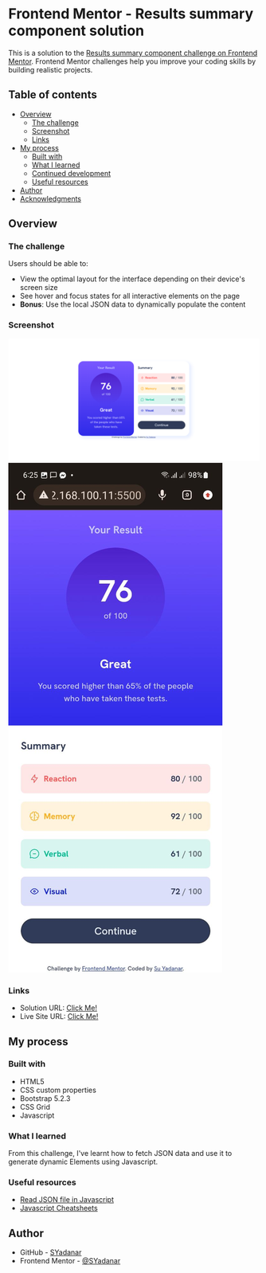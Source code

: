 # Frontend Mentor - Results summary component solution

This is a solution to the [Results summary component challenge on Frontend Mentor](https://www.frontendmentor.io/challenges/results-summary-component-CE_K6s0maV). Frontend Mentor challenges help you improve your coding skills by building realistic projects. 

## Table of contents

- [Overview](#overview)
  - [The challenge](#the-challenge)
  - [Screenshot](#screenshot)
  - [Links](#links)
- [My process](#my-process)
  - [Built with](#built-with)
  - [What I learned](#what-i-learned)
  - [Continued development](#continued-development)
  - [Useful resources](#useful-resources)
- [Author](#author)
- [Acknowledgments](#acknowledgments)

## Overview

### The challenge

Users should be able to:

- View the optimal layout for the interface depending on their device's screen size
- See hover and focus states for all interactive elements on the page
- **Bonus**: Use the local JSON data to dynamically populate the content

### Screenshot

![](design/screenshots/desktop.png)
![](design/screenshots/mobile.jpg)

### Links

- Solution URL: [Click Me!](https://github.com/SYadanar/results-summary-component-main)
- Live Site URL: [Click Me!](https://results-summary-component-main-neon.vercel.app/)

## My process

### Built with

- HTML5
- CSS custom properties
- Bootstrap 5.2.3
- CSS Grid
- Javascript

### What I learned

From this challenge, I've learnt how to fetch JSON data and use it to generate dynamic Elements using Javascript.

### Useful resources

- [Read JSON file in Javascript](https://www.freecodecamp.org/news/how-to-read-json-file-in-javascript/)
- [Javascript Cheatsheets](https://www.codecademy.com/learn/fscp-building-interactive-websites-with-javascript/modules/fecp-javascript-and-the-dom/cheatsheet)

## Author

- GitHub - [SYadanar](https://github.com/SYadanar)
- Frontend Mentor - [@SYadanar](https://www.frontendmentor.io/profile/SYadanar)
